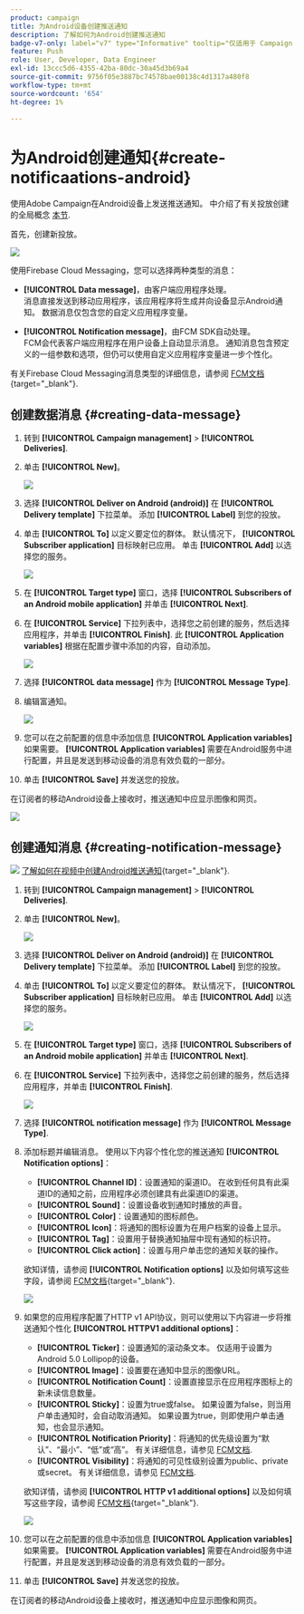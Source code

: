 ```yaml
---
product: campaign
title: 为Android设备创建推送通知
description: 了解如何为Android创建推送通知
badge-v7-only: label="v7" type="Informative" tooltip="仅适用于 Campaign Classic v7"
feature: Push
role: User, Developer, Data Engineer
exl-id: 13ccc5d6-4355-42ba-80dc-30a45d3b69a4
source-git-commit: 9756f05e3887bc74578bae00138c4d1317a480f8
workflow-type: tm+mt
source-wordcount: '654'
ht-degree: 1%

---
```


# 为Android创建通知{#create-notificaations-android}

使用Adobe Campaign在Android设备上发送推送通知。 中介绍了有关投放创建的全局概念 [本节](steps-about-delivery-creation-steps.md).

首先，创建新投放。

![](assets/nmac_delivery_1.png)

使用Firebase Cloud Messaging，您可以选择两种类型的消息：

* **[!UICONTROL Data message]**，由客户端应用程序处理。
  <br>消息直接发送到移动应用程序，该应用程序将生成并向设备显示Android通知。 数据消息仅包含您的自定义应用程序变量。

* **[!UICONTROL Notification message]**，由FCM SDK自动处理。
  <br> FCM会代表客户端应用程序在用户设备上自动显示消息。 通知消息包含预定义的一组参数和选项，但仍可以使用自定义应用程序变量进一步个性化。

有关Firebase Cloud Messaging消息类型的详细信息，请参阅 [FCM文档](https://firebase.google.com/docs/cloud-messaging/concept-options#notifications_and_data_messages){target="_blank"}.


## 创建数据消息 {#creating-data-message}

1. 转到 **[!UICONTROL Campaign management]** > **[!UICONTROL Deliveries]**.

1. 单击 **[!UICONTROL New]**。

   ![](assets/nmac_android_3.png)

1. 选择 **[!UICONTROL Deliver on Android (android)]** 在 **[!UICONTROL Delivery template]** 下拉菜单。 添加 **[!UICONTROL Label]** 到您的投放。

1. 单击 **[!UICONTROL To]** 以定义要定位的群体。 默认情况下， **[!UICONTROL Subscriber application]** 目标映射已应用。 单击 **[!UICONTROL Add]** 以选择您的服务。

   ![](assets/nmac_android_7.png)

1. 在 **[!UICONTROL Target type]** 窗口，选择 **[!UICONTROL Subscribers of an Android mobile application]** 并单击 **[!UICONTROL Next]**.

1. 在 **[!UICONTROL Service]** 下拉列表中，选择您之前创建的服务，然后选择应用程序，并单击 **[!UICONTROL Finish]**.
此 **[!UICONTROL Application variables]** 根据在配置步骤中添加的内容，自动添加。

   ![](assets/nmac_android_6.png)

1. 选择 **[!UICONTROL data message]** 作为 **[!UICONTROL Message Type]**.

1. 编辑富通知。

   ![](assets/nmac_android_5.png)

1. 您可以在之前配置的信息中添加信息 **[!UICONTROL Application variables]** 如果需要。 **[!UICONTROL Application variables]** 需要在Android服务中进行配置，并且是发送到移动设备的消息有效负载的一部分。

1. 单击 **[!UICONTROL Save]** 并发送您的投放。

在订阅者的移动Android设备上接收时，推送通知中应显示图像和网页。

![](assets/nmac_android_4.png)

## 创建通知消息 {#creating-notification-message}

![](assets/do-not-localize/how-to-video.png) [了解如何在视频中创建Android推送通知](https://experienceleague.adobe.com/docs/campaign-classic-learn/getting-started-with-push-notifications-for-android/configuring-and-sending-push-notifications.html#additional-resources){target="_blank"}.

1. 转到 **[!UICONTROL Campaign management]** > **[!UICONTROL Deliveries]**.

1. 单击 **[!UICONTROL New]**。

   ![](assets/nmac_android_3.png)

1. 选择 **[!UICONTROL Deliver on Android (android)]** 在 **[!UICONTROL Delivery template]** 下拉菜单。 添加 **[!UICONTROL Label]** 到您的投放。

1. 单击 **[!UICONTROL To]** 以定义要定位的群体。 默认情况下， **[!UICONTROL Subscriber application]** 目标映射已应用。 单击 **[!UICONTROL Add]** 以选择您的服务。

   ![](assets/nmac_android_7.png)

1. 在 **[!UICONTROL Target type]** 窗口，选择 **[!UICONTROL Subscribers of an Android mobile application]** 并单击 **[!UICONTROL Next]**.

1. 在 **[!UICONTROL Service]** 下拉列表中，选择您之前创建的服务，然后选择应用程序，并单击 **[!UICONTROL Finish]**.

   ![](assets/nmac_android_6.png)

1. 选择 **[!UICONTROL notification message]** 作为 **[!UICONTROL Message Type]**.

1. 添加标题并编辑消息。 使用以下内容个性化您的推送通知 **[!UICONTROL Notification options]**：

   * **[!UICONTROL Channel ID]**：设置通知的渠道ID。 在收到任何具有此渠道ID的通知之前，应用程序必须创建具有此渠道ID的渠道。
   * **[!UICONTROL Sound]**：设置设备收到通知时播放的声音。
   * **[!UICONTROL Color]**：设置通知的图标颜色。
   * **[!UICONTROL Icon]**：将通知的图标设置为在用户档案的设备上显示。
   * **[!UICONTROL Tag]**：设置用于替换通知抽屉中现有通知的标识符。
   * **[!UICONTROL Click action]**：设置与用户单击您的通知关联的操作。

   欲知详情，请参阅 **[!UICONTROL Notification options]** 以及如何填写这些字段，请参阅 [FCM文档](https://firebase.google.com/docs/reference/fcm/rest/v1/projects.messages#androidnotification){target="_blank"}.

   ![](assets/nmac_android_8.png)

1. 如果您的应用程序配置了HTTP v1 API协议，则可以使用以下内容进一步将推送通知个性化 **[!UICONTROL HTTPV1 additional options]**：

   * **[!UICONTROL Ticker]**：设置通知的滚动条文本。 仅适用于设置为Android 5.0 Lollipop的设备。
   * **[!UICONTROL Image]**：设置要在通知中显示的图像URL。
   * **[!UICONTROL Notification Count]**：设置直接显示在应用程序图标上的新未读信息数量。
   * **[!UICONTROL Sticky]**：设置为true或false。 如果设置为false，则当用户单击通知时，会自动取消通知。 如果设置为true，则即使用户单击通知，也会显示通知。
   * **[!UICONTROL Notification Priority]**：将通知的优先级设置为“默认”、“最小”、“低”或“高”。 有关详细信息，请参见 [FCM文档](https://firebase.google.com/docs/reference/fcm/rest/v1/projects.messages#NotificationPriority).
   * **[!UICONTROL Visibility]**：将通知的可见性级别设置为public、private或secret。 有关详细信息，请参见 [FCM文档](https://firebase.google.com/docs/reference/fcm/rest/v1/projects.messages#visibility).

   欲知详情，请参阅 **[!UICONTROL HTTP v1 additional options]** 以及如何填写这些字段，请参阅 [FCM文档](https://firebase.google.com/docs/reference/fcm/rest/v1/projects.messages#androidnotification){target="_blank"}.

   ![](assets/nmac_android_9.png)

1. 您可以在之前配置的信息中添加信息 **[!UICONTROL Application variables]** 如果需要。 **[!UICONTROL Application variables]** 需要在Android服务中进行配置，并且是发送到移动设备的消息有效负载的一部分。

1. 单击 **[!UICONTROL Save]** 并发送您的投放。

在订阅者的移动Android设备上接收时，推送通知中应显示图像和网页。
